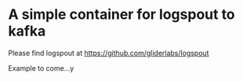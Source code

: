 # A simple container for logspout to kafka

Please find logspout at https://github.com/gliderlabs/logspout

Example to come...y
